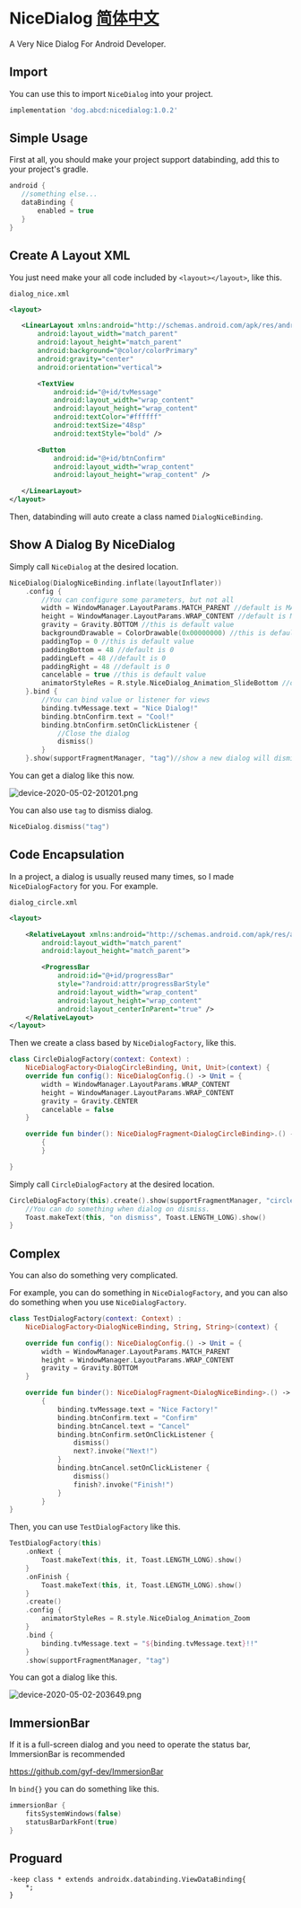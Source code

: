# NiceDialog   [简体中文](README_zh.md)
A Very Nice Dialog For Android Developer.

## Import

You can use this to import `NiceDialog` into your project.

```gradle
implementation 'dog.abcd:nicedialog:1.0.2'
```

## Simple Usage

First at all, you should make your project support databinding, add this to your project's gradle.

 ```gradle
android {
    //something else...
    dataBinding {
        enabled = true
    }
}
 ```
 
 ## Create A Layout XML
 
 You just need make your all code included by `<layout></layout>`, like this.
 
 `dialog_nice.xml`
 
 ```xml
<layout>

    <LinearLayout xmlns:android="http://schemas.android.com/apk/res/android"
        android:layout_width="match_parent"
        android:layout_height="match_parent"
        android:background="@color/colorPrimary"
        android:gravity="center"
        android:orientation="vertical">

        <TextView
            android:id="@+id/tvMessage"
            android:layout_width="wrap_content"
            android:layout_height="wrap_content"
            android:textColor="#ffffff"
            android:textSize="48sp"
            android:textStyle="bold" />

        <Button
            android:id="@+id/btnConfirm"
            android:layout_width="wrap_content"
            android:layout_height="wrap_content" />

    </LinearLayout>
</layout>
 ```
 
 Then, databinding will auto create a class named `DialogNiceBinding`.
 
 ## Show A Dialog By NiceDialog
 
 Simply call `NiceDialog` at the desired location.
 
```kotlin
NiceDialog(DialogNiceBinding.inflate(layoutInflater))
    .config {
        //You can configure some parameters, but not all
        width = WindowManager.LayoutParams.MATCH_PARENT //default is MATCH_PARENT
        height = WindowManager.LayoutParams.WRAP_CONTENT //default is MATCH_PARENT
        gravity = Gravity.BOTTOM //this is default value
        backgroundDrawable = ColorDrawable(0x00000000) //this is default value
        paddingTop = 0 //this is default value
        paddingBottom = 48 //default is 0
        paddingLeft = 48 //default is 0
        paddingRight = 48 //default is 0
        cancelable = true //this is default value
        animatorStyleRes = R.style.NiceDialog_Animation_SlideBottom //default is 0, 0 is mean not use animate
    }.bind {
        //You can bind value or listener for views
        binding.tvMessage.text = "Nice Dialog!"
        binding.btnConfirm.text = "Cool!"
        binding.btnConfirm.setOnClickListener { 
            //Close the dialog
            dismiss()
        }
    }.show(supportFragmentManager, "tag")//show a new dialog will dismiss old dialog that same tag, if it not be null
```

You can get a dialog like this now.

![device-2020-05-02-201201.png](device-2020-05-02-201201.png)

You can also use `tag` to dismiss dialog.

```kotlin
NiceDialog.dismiss("tag")
```

## Code Encapsulation

In a project, a dialog is usually reused many times, so I made `NiceDialogFactory` for you. For example.

`dialog_circle.xml`

```xml
<layout>

    <RelativeLayout xmlns:android="http://schemas.android.com/apk/res/android"
        android:layout_width="match_parent"
        android:layout_height="match_parent">

        <ProgressBar
            android:id="@+id/progressBar"
            style="?android:attr/progressBarStyle"
            android:layout_width="wrap_content"
            android:layout_height="wrap_content"
            android:layout_centerInParent="true" />
    </RelativeLayout>
</layout>
```

Then we create a class based by `NiceDialogFactory`, like this.

```kotlin
class CircleDialogFactory(context: Context) :
    NiceDialogFactory<DialogCircleBinding, Unit, Unit>(context) {
    override fun config(): NiceDialogConfig.() -> Unit = {
        width = WindowManager.LayoutParams.WRAP_CONTENT
        height = WindowManager.LayoutParams.WRAP_CONTENT
        gravity = Gravity.CENTER
        cancelable = false
    }

    override fun binder(): NiceDialogFragment<DialogCircleBinding>.() -> Unit =
        {
        }

}
```

Simply call `CircleDialogFactory` at the desired location.

```kotlin
CircleDialogFactory(this).create().show(supportFragmentManager, "circle").onDismiss {
    //You can do something when dialog on dismiss.
    Toast.makeText(this, "on dismiss", Toast.LENGTH_LONG).show()
}
```

## Complex

You can also do something very complicated.

For example, you can do something in `NiceDialogFactory`, and you can also do something when you use `NiceDialogFactory`.

```kotlin
class TestDialogFactory(context: Context) :
    NiceDialogFactory<DialogNiceBinding, String, String>(context) {

    override fun config(): NiceDialogConfig.() -> Unit = {
        width = WindowManager.LayoutParams.MATCH_PARENT
        height = WindowManager.LayoutParams.WRAP_CONTENT
        gravity = Gravity.BOTTOM
    }

    override fun binder(): NiceDialogFragment<DialogNiceBinding>.() -> Unit =
        {
            binding.tvMessage.text = "Nice Factory!"
            binding.btnConfirm.text = "Confirm"
            binding.btnCancel.text = "Cancel"
            binding.btnConfirm.setOnClickListener {
                dismiss()
                next?.invoke("Next!")
            }
            binding.btnCancel.setOnClickListener {
                dismiss()
                finish?.invoke("Finish!")
            }
        }
}
```

Then, you can use `TestDialogFactory` like this.

```kotlin
TestDialogFactory(this)
    .onNext {
        Toast.makeText(this, it, Toast.LENGTH_LONG).show()
    }
    .onFinish {
        Toast.makeText(this, it, Toast.LENGTH_LONG).show()
    }
    .create()
    .config {
        animatorStyleRes = R.style.NiceDialog_Animation_Zoom
    }
    .bind {
        binding.tvMessage.text = "${binding.tvMessage.text}!!"
    }
    .show(supportFragmentManager, "tag")
```

You can got a dialog like this.

![device-2020-05-02-203649.png](device-2020-05-02-203649.png)

## ImmersionBar

If it is a full-screen dialog and you need to operate the status bar, ImmersionBar is recommended

https://github.com/gyf-dev/ImmersionBar

In `bind{}` you can do something like this.

```kotlin
immersionBar {
    fitsSystemWindows(false)
    statusBarDarkFont(true)
}
```

## Proguard

```
-keep class * extends androidx.databinding.ViewDataBinding{
    *;
}
```
